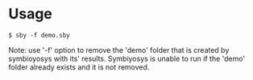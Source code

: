 # Usage

```
$ sby -f demo.sby
```

Note: use '-f' option to remove the 'demo' folder that is created by symbioyosys with its' results.  Symbiyosys is unable to run if the 'demo' folder already exists and it is not removed.